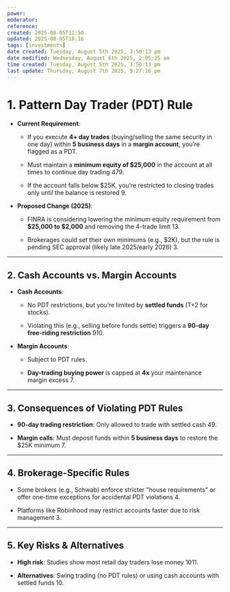 ```yaml
---
power: 
moderator:
reference:
created: 2025-08-05T11:50
updated: 2025-08-05T18:16
tags: [investments]
date created: Tuesday, August 5th 2025, 3:50:13 pm
date modified: Wednesday, August 6th 2025, 2:05:25 am
time created: Tuesday, August 5th 2025, 3:50:13 pm
last update: Thursday, August 7th 2025, 9:27:16 pm
---
```

# **1. Pattern Day Trader (PDT) Rule**

- **Current Requirement**:
    
    - If you execute **4+ day trades** (buying/selling the same security in one day) within **5 business days** in a **margin account**, you’re flagged as a PDT.
        
    - Must maintain a **minimum equity of $25,000** in the account at all times to continue day trading 479.
        
    - If the account falls below $25K, you’re restricted to closing trades only until the balance is restored 9.
        
- **Proposed Change (2025)**:
    
    - FINRA is considering lowering the minimum equity requirement from **$25,000 to $2,000** and removing the 4-trade limit 13.
        
    - Brokerages could set their own minimums (e.g., $2K), but the rule is pending SEC approval (likely late 2025/early 2026) 3.
        

---

## **2. Cash Accounts vs. Margin Accounts**

- **Cash Accounts**:
    
    - No PDT restrictions, but you’re limited by **settled funds** (T+2 for stocks).
        
    - Violating this (e.g., selling before funds settle) triggers a **90-day free-riding restriction** 910.
        
- **Margin Accounts**:
    
    - Subject to PDT rules.
        
    - **Day-trading buying power** is capped at **4x** your maintenance margin excess 7.
        

---

## **3. Consequences of Violating PDT Rules**

- **90-day trading restriction**: Only allowed to trade with settled cash 49.
    
- **Margin calls**: Must deposit funds within **5 business days** to restore the $25K minimum 7.
    

---

## **4. Brokerage-Specific Rules**

- Some brokers (e.g., Schwab) enforce stricter "house requirements" or offer one-time exceptions for accidental PDT violations 4.
    
- Platforms like Robinhood may restrict accounts faster due to risk management 3.
    

---

## **5. Key Risks & Alternatives**

- **High risk**: Studies show most retail day traders lose money 1011.
    
- **Alternatives**: Swing trading (no PDT rules) or using cash accounts with settled funds 10.
